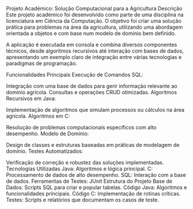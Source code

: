 Projeto Académico: Solução Computacional para a Agricultura
Descrição
Este projeto académico foi desenvolvido como parte de uma disciplina na licenciatura em Ciência da Computação. O objetivo foi criar uma solução prática para problemas na área da agricultura, utilizando uma abordagem orientada a objetos e com base num modelo de domínio bem definido.

A aplicação é executada em consola e combina diversos componentes técnicos, desde algoritmos recursivos até interação com bases de dados, apresentando um exemplo claro de integração entre várias tecnologias e paradigmas de programação.

Funcionalidades Principais
Execução de Comandos SQL:

Integração com uma base de dados para gerir informação relevante ao domínio agrícola.
Consultas e operações CRUD otimizadas.
Algoritmos Recursivos em Java:

Implementação de algoritmos que simulam processos ou cálculos na área agrícola.
Algoritmos em C:

Resolução de problemas computacionais específicos com alto desempenho.
Modelo de Domínio:

Design de classes e estruturas baseadas em práticas de modelagem de domínio.
Testes Automatizados:

Verificação de correção e robustez das soluções implementadas.
Tecnologias Utilizadas
Java: Algoritmos e lógica principal.
C: Processamento de dados de alto desempenho.
SQL: Interação com a base de dados.
Ferramentas de Testes: JUnit
Estrutura do Projeto
Base de Dados: Scripts SQL para criar e popular tabelas.
Código Java: Algoritmos e funcionalidades principais.
Código C: Implementação de rotinas críticas.
Testes: Scripts e relatórios que documentam os casos de teste.